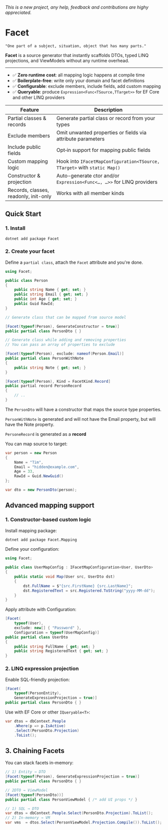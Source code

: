 _This is a new project, any help, feedback and contributions are highy appreciated._

# Facet

```
"One part of a subject, situation, object that has many parts."
```

**Facet** is a source generator that instantly scaffolds DTOs, typed LINQ projections, and ViewModels without any runtime overhead.

---

- :white_check_mark: **Zero runtime cost**: all mapping logic happens at compile time
- :white_check_mark: **Boilerplate-free**: write only your domain and facet definitions
- :white_check_mark: **Configurable**: exclude members, include fields, add custom mapping
- :white_check_mark: **Queryable**: produce `Expression<Func<TSource,TTarget>>` for EF Core and other LINQ providers

| Feature |  Description    |
| ------- |------
| Partial classes & records    |   Generate partial class or record from your types   |
| Exclude members     |  Omit unwanted properties or fields via attribute parameters   |
| Include public fields    |  Opt‑in support for mapping public fields   |
| Custom mapping logic    |  Hook into `IFacetMapConfiguration<TSource, TTarget>` with `static Map()`   |
| Constructor & projection    |  Auto-generate ctor and/or `Expression<Func<…, …>>` for LINQ providers   |
| Records, classes, readonly, init-only | Works with all member kinds   |

## Quick Start

### 1. Install

```bash
dotnet add package Facet
```

### 2. Create your facet

Define a `partial class`, attach the `Facet` attribute and you're done.
```csharp
using Facet;

public class Person
{
    public string Name { get; set; }
    public string Email { get; set; }
    public int Age { get; set; }
    public Guid RawId;
}

// Generate class that can be mapped from source model

[Facet(typeof(Person), GenerateConstructor = true)]
public partial class PersonDto { }

// Generate class while adding and removing properties
// You can pass an array of properties to exclude

[Facet(typeof(Person), exclude: nameof(Person.Email)]
public partial class PersonWithNote 
{
    public string Note { get; set; }
}

[Facet(typeof(Person), Kind = FacetKind.Record]
public partial record PersonRecord
{
    // ..
}
```

The `PersonDto` will have a constructor that maps the source type properties.

`PersonWithNote` is generated and will not have the Email property, but will have the Note property.

`PersoneRecord` is generated as a **record** 

You can map source to target:

```csharp
var person = new Person
{
    Name = "Tim",
    Email = "hidden@example.com",
    Age = 33,
    RawId = Guid.NewGuid()
};

var dto = new PersonDto(person);
```

## Advanced mapping support

### 1. Constructor-based custom logic

Install mapping package:

```bash
dotnet add package Facet.Mapping
```
Define your configuration:

```csharp
using Facet;

public class UserMapConfig : IFacetMapConfiguration<User, UserDto>
{
    public static void Map(User src, UserDto dst)
    {
        dst.FullName = $"{src.FirstName} {src.LastName}";
        dst.RegisteredText = src.Registered.ToString("yyyy-MM-dd");
    }
}
```

Apply attribute with Configuration:

```csharp
[Facet(
    typeof(User),
    exclude: new[] { "Password" },
    Configuration = typeof(UserMapConfig)]
public partial class UserDto
{
    public string FullName { get; set; }
    public string RegisteredText { get; set; }
}
```

### 2. LINQ expression projection

Enable SQL-friendly projection:

```csharp
[Facet(
    typeof(PersonEntity),
    GenerateExpressionProjection = true)]
public partial class PersonDto { }
```

Use with EF Core or other `IQueryable<T>`:

```csharp
var dtos = dbContext.People
    .Where(p => p.IsActive)
    .Select(PersonDto.Projection)
    .ToList();
```
## 3. Chaining Facets

You can stack facets in-memory:

```csharp
// 1) Entity → DTO
[Facet(typeof(Person), GenerateExpressionProjection = true)]
public partial class PersonDto { }

// 2DTO → ViewModel
[Facet(typeof(PersonDto))]
public partial class PersonViewModel { /* add UI props */ }

// 1) SQL → DTO
var dtos = dbContext.People.Select(PersonDto.Projection).ToList();
// 2) In-memory → VM
var vms  = dtos.Select(PersonViewModel.Projection.Compile()).ToList();
```

